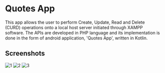 
# Quotes App

This app allows the user to perform Create, Update, Read and Delete (CURD) operations onto a local host server initiated through XAMPP software. The APIs are developed in PHP language and its implementation is done in the form of android application, 'Quotes App', written in Kotlin.   
## Screenshots

![1](https://user-images.githubusercontent.com/119520622/209062040-8cd427d2-053e-4d40-baa2-1194d2fe20bf.png)
![2](https://user-images.githubusercontent.com/119520622/209062048-b233fa2a-99d5-42d4-8764-2433ed383be5.png)
![3](https://user-images.githubusercontent.com/119520622/209062050-0032c3f1-d321-4689-80c0-31e58f9047d6.png)

